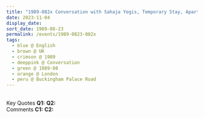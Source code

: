 ```yaml
---
title: "1989-082x Conversation with Sahaja Yogis, Temporary Stay, Apartment, Buckingham Palace Road, London, UK (date not sure)"
date: 2023-11-04
display_date: 
sort_date: 1989-08-23
permalink: /events/1989-0823-082x
tags:
  - blue @ English
  - brown @ UK
  - crimson @ 1989
  - deeppink @ Conversation
  - green @ 1989-08
  - orange @ London
  - peru @ Buckingham Palace Road
---
```


<br>

<wave-list>
  <list-title color="DarkSeaGreen" width="55">Key Quotes</list-title>
  <list-item color="BlanchedAlmond" width="280"><b>Q1:</b> <i></i></list-item>
  <list-item color="Lavender" width="280"><b>Q2:</b> <i></i></list-item>
</wave-list>

<br>

<wave-list>
  <list-title color="DarkSeaGreen" width="55">Comments</list-title>
  <list-item color="BlanchedAlmond" width="280"><b>C1:</b> <i></i></list-item>
  <list-item color="Lavender" width="280"><b>C2:</b> <i></i></list-item>
</wave-list>